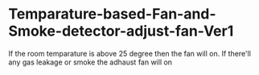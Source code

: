 # Temparature-based-Fan-and-Smoke-detector-adjust-fan-Ver1
 If the room temparature is above 25 degree then the fan will on. If there'll any gas leakage or smoke the adhaust fan will on
